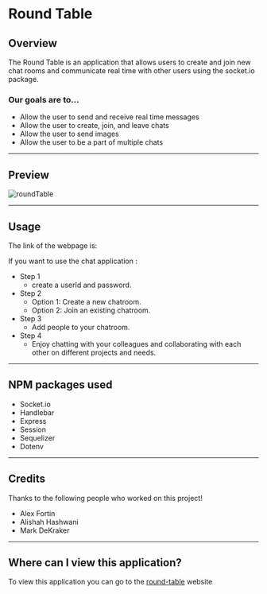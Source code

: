 # Round Table

## Overview

The Round Table is an application that allows users to create and join new chat rooms and communicate real time with other users using the socket.io package.

### Our goals are to...

* Allow the user to send and receive real time messages
* Allow the user to create, join, and leave chats
* Allow the user to send images
* Allow the user to be a part of multiple chats

---

## Preview

![roundTable](https://user-images.githubusercontent.com/105886307/205521877-a498a78a-d3e9-4bb0-b2eb-775713de3a0a.jpg)

---

## Usage

The link of the webpage is:

If you want to use the chat application :

- Step 1
  - create a userId and password.
- Step 2
  - Option 1: Create a new chatroom.
  - Option 2: Join an existing chatroom.
- Step 3
  - Add people to your chatroom.
- Step 4
  - Enjoy chatting with your colleagues and collaborating with each other on different projects and needs.

---

## NPM packages used

- Socket.io
- Handlebar
- Express
- Session
- Sequelizer
- Dotenv

---

## Credits

Thanks to the following people who worked on this project!

- Alex Fortin
- Alishah Hashwani
- Mark DeKraker

---

## Where can I view this application?

To view this application you can go to the [round-table](https://round-table14.herokuapp.com/) website

